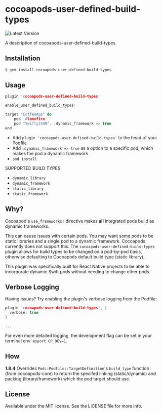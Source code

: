 # cocoapods-user-defined-build-types
![Latest Version](https://img.shields.io/badge/compatible_cocoapods-1.8.4-gray.svg)

A description of cocoapods-user-defined-build-types.

## Installation
```Bash
$ gem install cocoapods-user-defined-build-types
```

## Usage
```C
plugin 'cocoapods-user-defined-build-types'

enable_user_defined_build_types!

target "CoffeeApp" do
    pod 'Alamofire'
    pod "SwiftyJSON", :dynamic_framework => true
end
```
- Add `plugin 'cocoapods-user-defined-build-types'` to the head of your Podfile
- Add `:dynamic_framework => true` as a option to a specific pod, which makes the pod a dynamic framework
- `pod install`


SUPPORTED BUILD TYPES
- `dynamic_library`
- `dynamic_framework`
- `static_library`
- `static_framework`

## Why?
Cocoapod's `use_frameworks!` directive makes **all** integrated pods build as dynamic frameworks.

This can cause issues with certain pods. You may want some pods to be static libraries and a single pod to a dynamic framework. Cocoapods currently does not support this. The `cocoapods-user-defined-build-types` plugin allows for build types to be changed on a pod-by-pod basis, otherwise defaulting to Cocoapods default build type (static library). 

This plugin was specifically built for React Native projects to be able to incorporate dynamic Swift pods without needing to change other pods.

## Verbose Logging
Having issues? Try enabling the plugin's verbose logging from the Podfile:
```C
plugin 'cocoapods-user-defined-build-types', {
  verbose: true
}

...
```

For even more detailed logging, the development flag can be set in your terminal env: `export CP_DEV=1`.

## How
**1.8.4**
Overrides `Pod::Podfile::TargetDefinition`'s `build_type` function (from cocoapods-core) to return the specifed linking (static/dynamic) and packing (library/framework) which the pod target should use.


## License
Available under the MIT license. See the LICENSE file for more info.